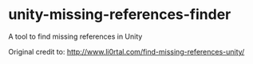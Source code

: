 # unity-missing-references-finder
A tool to find missing references in Unity

Original credit to: http://www.li0rtal.com/find-missing-references-unity/
